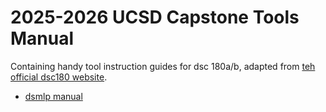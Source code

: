 # 2025-2026 UCSD Capstone Tools Manual
Containing handy tool instruction guides for dsc 180a/b, adapted from [teh official dsc180 website](https://dsc-capstone.org/2025-26/).

- [dsmlp manual](/dsmlp.md)